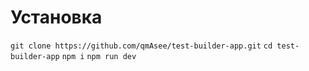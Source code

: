 # Установка

`git clone https://github.com/qmAsee/test-builder-app.git`
`cd test-builder-app`
`npm i`
`npm run dev`
